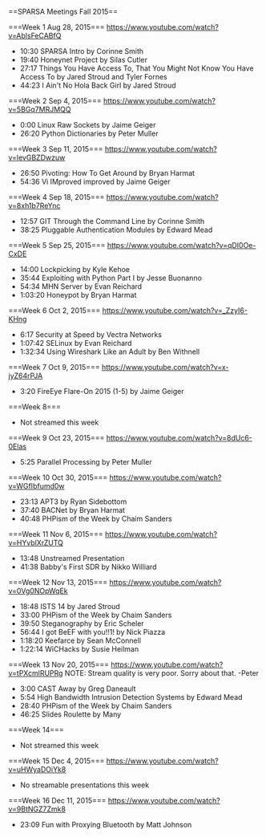 ==SPARSA Meetings Fall 2015==

===Week 1 Aug 28, 2015===
https://www.youtube.com/watch?v=AblsFeCABfQ
* 10:30 SPARSA Intro by Corinne Smith
* 19:40 Honeynet Project by Silas Cutler
* 27:17 Things You Have Access To, That You Might Not Know You Have Access To by Jared Stroud and Tyler Fornes
* 44:23 I Ain't No Hola Back Girl by Jared Stroud

===Week 2 Sep 4, 2015===
https://www.youtube.com/watch?v=5BGq7MRJMQQ
* 0:00 Linux Raw Sockets by Jaime Geiger
* 26:20 Python Dictionaries by Peter Muller

===Week 3 Sep 11, 2015===
https://www.youtube.com/watch?v=levGBZDwzuw
* 26:50 Pivoting: How To Get Around by Bryan Harmat
* 54:36 Vi IMproved improved by Jaime Geiger

===Week 4 Sep 18, 2015===
https://www.youtube.com/watch?v=8xh1b7ReYnc
* 12:57 GIT Through the Command Line by Corinne Smith
* 38:25 Pluggable Authentication Modules by Edward Mead

===Week 5 Sep 25, 2015===
https://www.youtube.com/watch?v=qDI0Oe-CxDE
* 14:00 Lockpicking by Kyle Kehoe
* 35:44 Exploiting with Python Part I by Jesse Buonanno
* 54:34 MHN Server by Evan Reichard
* 1:03:20 Honeypot by Bryan Harmat

===Week 6 Oct 2, 2015===
https://www.youtube.com/watch?v=_ZzyI6-KHng
* 6:17 Security at Speed by Vectra Networks
* 1:07:42 SELinux by Evan Reichard
* 1:32:34 Using Wireshark Like an Adult by Ben Withnell

===Week 7 Oct 9, 2015===
https://www.youtube.com/watch?v=x-jyZ64rPJA
* 3:20 FireEye Flare-On 2015 (1-5) by Jaime Geiger

===Week 8===
* Not streamed this week

===Week 9 Oct 23, 2015===
https://www.youtube.com/watch?v=8dUc6-0Elas
* 5:25 Parallel Processing by Peter Muller

===Week 10 Oct 30, 2015===
https://www.youtube.com/watch?v=WGfIbfumd0w
* 23:13 APT3 by Ryan Sidebottom
* 37:40 BACNet by Bryan Harmat
* 40:48 PHPism of the Week by Chaim Sanders

===Week 11 Nov 6, 2015===
https://www.youtube.com/watch?v=HYvblXrZUTQ
* 13:48 Unstreamed Presentation
* 41:38 Babby's First SDR by Nikko Williard

===Week 12 Nov 13, 2015===
https://www.youtube.com/watch?v=0Vg0NOpWqEk
* 18:48 ISTS 14 by Jared Stroud
* 33:00 PHPism of the Week by Chaim Sanders
* 39:50 Steganography by Eric Scheler
* 56:44 I got BeEF with you!!1! by Nick Piazza
* 1:18:20 Keefarce by Sean McConnell
* 1:22:14 WiCHacks by Susie Heilman

===Week 13 Nov 20, 2015===
https://www.youtube.com/watch?v=tPXcmlRUPRg
NOTE: Stream quality is very poor. Sorry about that. -Peter
* 3:00 CAST Away by Greg Daneault
* 5:54 High Bandwidth Intrusion Detection Systems by Edward Mead
* 28:40 PHPism of the Week by Chaim Sanders
* 46:25 Slides Roulette by Many

===Week 14===
* Not streamed this week

===Week 15 Dec 4, 2015===
https://www.youtube.com/watch?v=uHWyaDOiYk8
* No streamable presentations this week

===Week 16 Dec 11, 2015===
https://www.youtube.com/watch?v=9BtNGZ7Zmk8
* 23:09 Fun with Proxying Bluetooth by Matt Johnson

